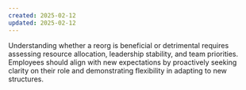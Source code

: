 ```yaml
---
created: 2025-02-12
updated: 2025-02-12
---
```


Understanding whether a reorg is beneficial or detrimental requires assessing resource allocation, leadership stability, and team priorities. Employees should align with new expectations by proactively seeking clarity on their role and demonstrating flexibility in adapting to new structures.